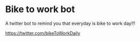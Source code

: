 # Bike to work bot

A twitter bot to remind you that everyday is bike to work day!!!

https://twitter.com/bikeToWorkDaily
